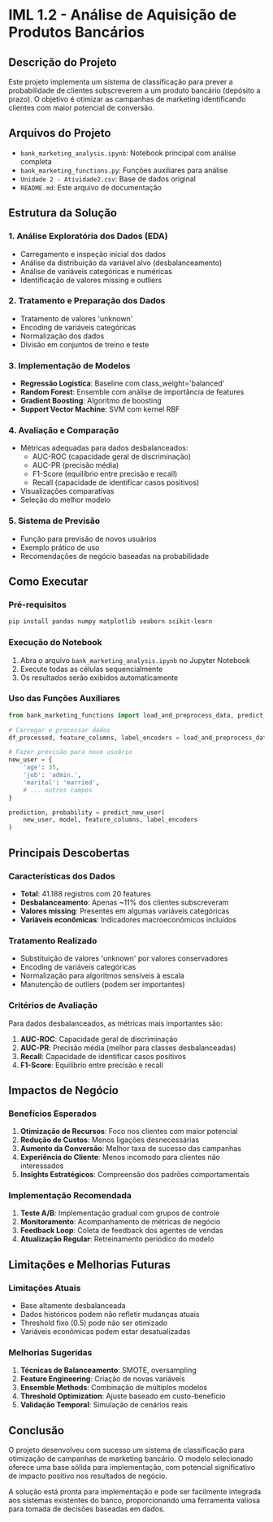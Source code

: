 # IML 1.2 - Análise de Aquisição de Produtos Bancários

## Descrição do Projeto

Este projeto implementa um sistema de classificação para prever a probabilidade de clientes subscreverem a um produto bancário (depósito a prazo). O objetivo é otimizar as campanhas de marketing identificando clientes com maior potencial de conversão.

## Arquivos do Projeto

- `bank_marketing_analysis.ipynb`: Notebook principal com análise completa
- `bank_marketing_functions.py`: Funções auxiliares para análise
- `Unidade 2 - Atividade2.csv`: Base de dados original
- `README.md`: Este arquivo de documentação

## Estrutura da Solução

### 1. Análise Exploratória dos Dados (EDA)
- Carregamento e inspeção inicial dos dados
- Análise da distribuição da variável alvo (desbalanceamento)
- Análise de variáveis categóricas e numéricas
- Identificação de valores missing e outliers

### 2. Tratamento e Preparação dos Dados
- Tratamento de valores 'unknown'
- Encoding de variáveis categóricas
- Normalização dos dados
- Divisão em conjuntos de treino e teste

### 3. Implementação de Modelos
- **Regressão Logística**: Baseline com class_weight='balanced'
- **Random Forest**: Ensemble com análise de importância de features
- **Gradient Boosting**: Algoritmo de boosting
- **Support Vector Machine**: SVM com kernel RBF

### 4. Avaliação e Comparação
- Métricas adequadas para dados desbalanceados:
  - AUC-ROC (capacidade geral de discriminação)
  - AUC-PR (precisão média)
  - F1-Score (equilíbrio entre precisão e recall)
  - Recall (capacidade de identificar casos positivos)
- Visualizações comparativas
- Seleção do melhor modelo

### 5. Sistema de Previsão
- Função para previsão de novos usuários
- Exemplo prático de uso
- Recomendações de negócio baseadas na probabilidade

## Como Executar

### Pré-requisitos
```bash
pip install pandas numpy matplotlib seaborn scikit-learn
```

### Execução do Notebook
1. Abra o arquivo `bank_marketing_analysis.ipynb` no Jupyter Notebook
2. Execute todas as células sequencialmente
3. Os resultados serão exibidos automaticamente

### Uso das Funções Auxiliares
```python
from bank_marketing_functions import load_and_preprocess_data, predict_new_user

# Carregar e processar dados
df_processed, feature_columns, label_encoders = load_and_preprocess_data('Unidade 2 - Atividade2.csv')

# Fazer previsão para novo usuário
new_user = {
    'age': 35,
    'job': 'admin.',
    'marital': 'married',
    # ... outros campos
}

prediction, probability = predict_new_user(
    new_user, model, feature_columns, label_encoders
)
```

## Principais Descobertas

### Características dos Dados
- **Total**: 41.188 registros com 20 features
- **Desbalanceamento**: Apenas ~11% dos clientes subscreveram
- **Valores missing**: Presentes em algumas variáveis categóricas
- **Variáveis econômicas**: Indicadores macroeconômicos incluídos

### Tratamento Realizado
- Substituição de valores 'unknown' por valores conservadores
- Encoding de variáveis categóricas
- Normalização para algoritmos sensíveis à escala
- Manutenção de outliers (podem ser importantes)

### Critérios de Avaliação
Para dados desbalanceados, as métricas mais importantes são:
1. **AUC-ROC**: Capacidade geral de discriminação
2. **AUC-PR**: Precisão média (melhor para classes desbalanceadas)
3. **Recall**: Capacidade de identificar casos positivos
4. **F1-Score**: Equilíbrio entre precisão e recall

## Impactos de Negócio

### Benefícios Esperados
1. **Otimização de Recursos**: Foco nos clientes com maior potencial
2. **Redução de Custos**: Menos ligações desnecessárias
3. **Aumento da Conversão**: Melhor taxa de sucesso das campanhas
4. **Experiência do Cliente**: Menos incomodo para clientes não interessados
5. **Insights Estratégicos**: Compreensão dos padrões comportamentais

### Implementação Recomendada
1. **Teste A/B**: Implementação gradual com grupos de controle
2. **Monitoramento**: Acompanhamento de métricas de negócio
3. **Feedback Loop**: Coleta de feedback dos agentes de vendas
4. **Atualização Regular**: Retreinamento periódico do modelo

## Limitações e Melhorias Futuras

### Limitações Atuais
- Base altamente desbalanceada
- Dados históricos podem não refletir mudanças atuais
- Threshold fixo (0.5) pode não ser otimizado
- Variáveis econômicas podem estar desatualizadas

### Melhorias Sugeridas
1. **Técnicas de Balanceamento**: SMOTE, oversampling
2. **Feature Engineering**: Criação de novas variáveis
3. **Ensemble Methods**: Combinação de múltiplos modelos
4. **Threshold Optimization**: Ajuste baseado em custo-benefício
5. **Validação Temporal**: Simulação de cenários reais

## Conclusão

O projeto desenvolveu com sucesso um sistema de classificação para otimização de campanhas de marketing bancário. O modelo selecionado oferece uma base sólida para implementação, com potencial significativo de impacto positivo nos resultados de negócio.

A solução está pronta para implementação e pode ser facilmente integrada aos sistemas existentes do banco, proporcionando uma ferramenta valiosa para tomada de decisões baseadas em dados.
